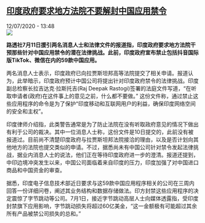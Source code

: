 <!--1594569357000-->
[印度政府要求地方法院不要解封中国应用禁令](http://www.rfi.fr//cn/%E4%BA%9A%E6%B4%B2/20200712-%E5%8D%B0%E5%BA%A6%E6%94%BF%E5%BA%9C%E8%A6%81%E6%B1%82%E5%9C%B0%E6%96%B9%E6%B3%95%E9%99%A2%E4%B8%8D%E8%A6%81%E8%A7%A3%E5%B0%81%E4%B8%AD%E5%9B%BD%E5%BA%94%E7%94%A8%E7%A6%81%E4%BB%A4)
------

<div>12/07/2020 - 13:48</div><img src="https://s.rfi.fr/media/display/86e6f266-bc59-11ea-970a-005056bff430/w:310/p:16x9/2020-07-01T141122Z_166680511_RC2EKH90R664_RTRMADP_3_INDIA-CHINA-APPS-TIKTOK.JPG"><p><strong>路透社7月11日援引两名消息人士和法律文件的报道指，印度政府要求地方法院干预那些针对中国应用禁令的潜在法律挑战。此前，印度政府宣布禁止包括抖音国际版TikTok、微信在内的59款中国应用。</strong></p><div class="t-content__body u-clearfix"><div class="m-interstitial"></div><p>两名消息人士表示，印度政府已向拉贾斯坦邦高等法院提交了相关申请。报道认为，此举暗示，印度政府预计中国公司将提出针对印度政府禁令的法律挑战。印度副总检察长拉吉达克·拉斯托吉(Raj Deepak Rastogi)签署的法庭文件写道，“在听取申请者(政府)在这件事上的意见之前，什么都不要做。” 这份文件称，通过禁止这些应用程序的命令是为了保护“印度移动和互联网用户的利益，确保印度网络空间的安全和主权”。</p><p>印度律师介绍指，此类警告通常是为了防止法院在没有听取政府意见的情况下做出有利于公司的裁决。其中一位消息人士称，这份文件是10日提交的，此前没有被报道过。目前尚不清楚印度政府与拉贾斯坦邦法院接洽的理由，以及是否计划向其他地方的法院也提交类似的申请。不过，据悉尚未有中国公司针对禁令发起法律挑战，据业内消息人士的说法，他们正在等待印度政府进一步的澄清。报道还提到，中印边境冲突发生以来，中国公司面临着来自印度的压力，印度加强了对中国进口商品和中国资金的审查。</p><p>据悉，印度电子信息技术部近日要求与这59款中国应用程序相关的公司在三周内回答一份详细问卷，阐述其业务结构和数据存储做法。印方封禁这些应用程序的决定震惊了字节跳动等公司。7月1日，接近字节跳动高层人士向媒体透露指，受印度封禁旗下应用影响，字节跳动损失将超过60亿美金，“这一金额极有可能超过其余所有产品被禁公司损失的总和。”</p><div class="o-self-promo o-self-promo--nl o-self-promo--hidden" data-selfpromo-newsletter></div><div class="o-self-promo o-self-promo--app o-self-promo--hidden" data-selfpromo-app></div></div>
